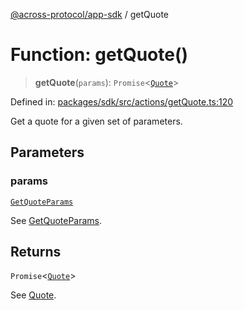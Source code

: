 [@across-protocol/app-sdk](../README.md) / getQuote

# Function: getQuote()

> **getQuote**(`params`): `Promise`\<[`Quote`](../type-aliases/Quote.md)\>

Defined in: [packages/sdk/src/actions/getQuote.ts:120](https://github.com/across-protocol/toolkit/blob/6b29eb5487c0ac0b498f1f420b1793303bd8b70a/packages/sdk/src/actions/getQuote.ts#L120)

Get a quote for a given set of parameters.

## Parameters

### params

[`GetQuoteParams`](../type-aliases/GetQuoteParams.md)

See [GetQuoteParams](../type-aliases/GetQuoteParams.md).

## Returns

`Promise`\<[`Quote`](../type-aliases/Quote.md)\>

See [Quote](../type-aliases/Quote.md).
